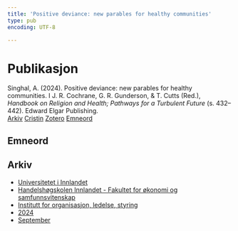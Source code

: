 ```yaml
---
title: 'Positive deviance: new parables for healthy communities'
type: pub
encoding: UTF-8

---
```

<h1>Publikasjon</h1>
<article id="csl-bib-container-ZIWWFFRS" class="csl-bib-container">
  <div class="csl-bib-body"> <div class="csl-entry">Singhal, A. (2024). Positive deviance: new parables for healthy communities. I J. R. Cochrane, G. R. Gunderson, &#38; T. Cutts (Red.), <i>Handbook on Religion and Health; Pathways for a Turbulent Future</i> (s. 432–442). Edward Elgar Publishing.</div> </div>
  <div class="csl-bib-buttons">
    <a href="#taxonomy-article-ZIWWFFRS" alt="archive" class="csl-bib-button">Arkiv</a>
    <a href="https://app.cristin.no/results/show.jsf?id=2301915" alt="Cristin" class="csl-bib-button">Cristin</a>
    <a href="http://zotero.org/groups/5881554/items/ZIWWFFRS" alt="Zotero" class="csl-bib-button">Zotero</a>
    <a href="#keywords-article-ZIWWFFRS" alt="keywords" class="csl-bib-button">Emneord</a>
  </div>
  <div id="csl-bib-meta-container-ZIWWFFRS"></div>
</article>
<div id="csl-bib-meta-ZIWWFFRS" class="csl-bib-meta">
  <article id="keywords-article-ZIWWFFRS" class="keywords-article">
    <h1>Emneord</h1>
    
  </article>
  <article id="taxonomy-article-ZIWWFFRS" class="taxonomy-article">
    <h1>Arkiv</h1>
    <ul>
      <li>
        <a href="/nn/archive/?key=3DCRN523">Universitetet i Innlandet</a>
      </li>
      <li>
        <a href="/nn/archive/?key=DU8Q9LN9">Handelshøgskolen Innlandet - Fakultet for økonomi og samfunnsvitenskap</a>
      </li>
      <li>
        <a href="/nn/archive/?key=4LUWR3ZM">Institutt for organisasjon, ledelse, styring</a>
      </li>
      <li>
        <a href="/nn/archive/?key=TY5PNNUR">2024</a>
      </li>
      <li>
        <a href="/nn/archive/?key=75IEWQR5">September</a>
      </li>
    </ul>
  </article>
</div>
